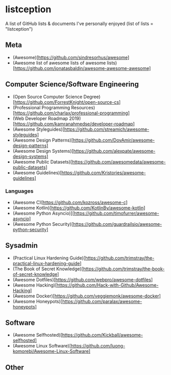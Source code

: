 # listception
A list of GitHub lists & documents I've personally enjoyed (list of lists = "listception")

## Meta
- (Awesome)[https://github.com/sindresorhus/awesome]
- (Awesome list of awesome lists of awesome lists)[https://github.com/jonatasbaldin/awesome-awesome-awesome]

## Computer Science/Software Engineering
- (Open Source Computer Science Degree)[https://github.com/ForrestKnight/open-source-cs]
- (Professional Programming Resources)[https://github.com/charlax/professional-programming]
- (Web Developer Roadmap 2019)[https://github.com/kamranahmedse/developer-roadmap]
- (Awesome Styleguides)[https://github.com/streamich/awesome-styleguides]
- (Awesome Design Patterns)[https://github.com/DovAmir/awesome-design-patterns]
- (Awesome Design Systems)[https://github.com/alexpate/awesome-design-systems]
- (Awesome Public Datasets)[https://github.com/awesomedata/awesome-public-datasets]
- (Awesome Guidelines)[https://github.com/Kristories/awesome-guidelines]

### Languages
- (Awesome C)[https://github.com/kozross/awesome-c]
- (Awesome Kotlin)[https://github.com/KotlinBy/awesome-kotlin]
- (Awesome Python Asyncio)][https://github.com/timofurrer/awesome-asyncio]
- (Awesome Python Security)[https://github.com/guardrailsio/awesome-python-security]


## Sysadmin
- (Practical Linux Hardening Guide)[https://github.com/trimstray/the-practical-linux-hardening-guide]
- (The Book of Secret Knowledge)[https://github.com/trimstray/the-book-of-secret-knowledge]
- (Awesome Dotfiles)[https://github.com/webpro/awesome-dotfiles]
- (Awesome Hacking)[https://github.com/Hack-with-Github/Awesome-Hacking]
- (Awesome Docker)[https://github.com/veggiemonk/awesome-docker]
- (Awesome Honeypots)[https://github.com/paralax/awesome-honeypots]

## Software
- (Awesome Selfhosted)[https://github.com/Kickball/awesome-selfhosted]
- (Awesome Linux Software)[https://github.com/luong-komorebi/Awesome-Linux-Software]

## Other
